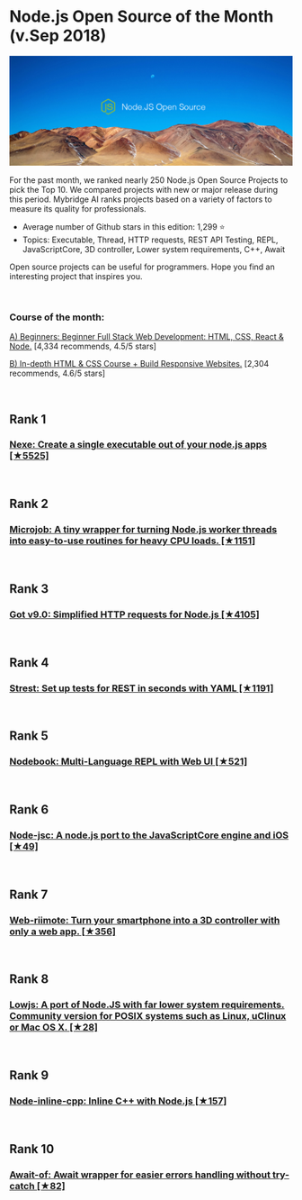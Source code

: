             
# Node.js Open Source of the Month (v.Sep 2018)

<img src="aug-nodejs-opensource.jpg" width="800" alt="Mybridge"></a>

For the past month, we ranked nearly 250 Node.js Open Source Projects to pick the Top 10. 
We compared projects with new or major release during this period. Mybridge AI ranks projects based on a variety of factors to measure its quality for professionals.

* Average number of Github stars in this edition: 1,299 ⭐️
* Topics: Executable, Thread, HTTP requests, REST API Testing, REPL, JavaScriptCore, 3D controller, Lower system requirements, C++, Await

Open source projects can be useful for programmers. Hope you find an interesting project that inspires you.

<br>

### Course of the month:

[A) Beginners: Beginner Full Stack Web Development: HTML, CSS, React & Node.](http://bit.ly/2wDtFX1) [4,334 recommends, 4.5/5 stars]

[B) In-depth HTML & CSS Course + Build Responsive Websites.](http://bit.ly/2NNDdFe) [2,304 recommends, 4.6/5 stars]

<br>

## Rank 1
### [Nexe: Create a single executable out of your node.js apps [★5525]](https://github.com/nexe/nexe?utm_source=mybridge&utm_medium=blog&utm_campaign=read_more)


<br>

## Rank 2
### [Microjob: A tiny wrapper for turning Node.js worker threads into easy-to-use routines for heavy CPU loads. [★1151]](https://github.com/wilk/microjob?utm_source=mybridge&utm_medium=blog&utm_campaign=read_more)


<br>

## Rank 3
### [Got v9.0: Simplified HTTP requests for Node.js [★4105]](https://github.com/sindresorhus/got?utm_source=mybridge&utm_medium=blog&utm_campaign=read_more)


<br>

## Rank 4
### [Strest:  Set up tests for REST in seconds with YAML [★1191]](https://github.com/eykhagen/strest?utm_source=mybridge&utm_medium=blog&utm_campaign=read_more)


<br>

## Rank 5
### [Nodebook: Multi-Language REPL with Web UI [★521]](https://github.com/netgusto/nodebook?utm_source=mybridge&utm_medium=blog&utm_campaign=read_more)


<br>

## Rank 6
### [Node-jsc: A node.js port to the JavaScriptCore engine and iOS [★49]](https://github.com/mceSystems/node-jsc?utm_source=mybridge&utm_medium=blog&utm_campaign=read_more)


<br>

## Rank 7
### [Web-riimote: Turn your smartphone into a 3D controller with only a web app. [★356]](https://github.com/konaraddi/web-riimote?utm_source=mybridge&utm_medium=blog&utm_campaign=read_more)


<br>

## Rank 8
### [Lowjs: A port of Node.JS with far lower system requirements. Community version for POSIX systems such as Linux, uClinux or Mac OS X. [★28]](https://github.com/neonious/lowjs?utm_source=mybridge&utm_medium=blog&utm_campaign=read_more)


<br>

## Rank 9
### [Node-inline-cpp: Inline C++ with Node.js [★157]](https://github.com/vshymanskyy/node-inline-cpp?utm_source=mybridge&utm_medium=blog&utm_campaign=read_more)


<br>

## Rank 10
### [Await-of: Await wrapper for easier errors handling without try-catch [★82]](https://github.com/xobotyi/await-of?utm_source=mybridge&utm_medium=blog&utm_campaign=read_more)

